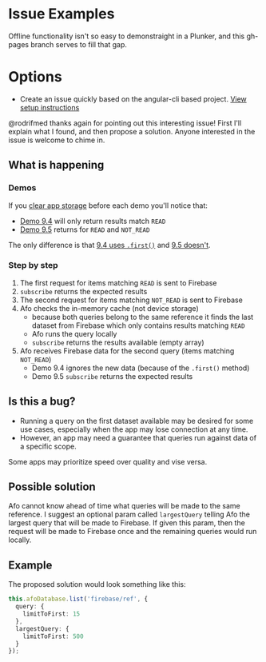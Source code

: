 # Issue Examples

Offline functionality isn't so easy to demonstraight in a Plunker, and this gh-pages branch serves to fill that gap.

# Options

- Create an issue quickly based on the angular-cli based project. [View setup instructions](https://github.com/adriancarriger/angularfire2-offline/blob/gh-pages/base/angular-cli/README.md#angularfire2-offline---base-angular-cli-project)



@rodrifmed thanks again for pointing out this interesting issue! First I'll explain what I found, and then propose a solution. Anyone interested in the issue is welcome to chime in.

## What is happening

### Demos

If you [clear app storage](https://developers.google.com/web/tools/chrome-devtools/manage-data/local-storage#clear-storage) before each demo you'll notice that:
 - [Demo 9.4](https://adriancarriger.github.io/angularfire2-offline/issues/9.4/dist/) will only return results match `READ`
- [Demo 9.5](https://adriancarriger.github.io/angularfire2-offline/issues/9.5/dist/) returns for `READ` and `NOT_READ`

The only difference is that [9.4 uses `.first()`](https://github.com/adriancarriger/angularfire2-offline/blob/gh-pages/issues/9.4/src/app/app.component.ts#L42) and [9.5 doesn't](https://github.com/adriancarriger/angularfire2-offline/blob/gh-pages/issues/9.5/src/app/app.component.ts#L42).

### Step by step

1. The first request for items matching `READ` is sent to Firebase
1. `subscribe` returns the expected results
1. The second request for items matching `NOT_READ` is sent to Firebase
1. Afo checks the in-memory cache (not device storage)
    - because both queries belong to the same reference it finds the last dataset from Firebase which only contains results matching `READ`
    - Afo runs the query locally
    - `subscribe` returns the results available (empty array)
1. Afo receives Firebase data for the second query (items matching `NOT_READ`)
    - Demo 9.4 ignores the new data (because of the `.first()` method)
    - Demo 9.5 `subscribe` returns the expected results

## Is this a bug?

- Running a query on the first dataset available may be desired for some use cases, especially when the app may lose connection at any time.
- However, an app may need a guarantee that queries run against data of a specific scope.

Some apps may prioritize speed over quality and vise versa.

## Possible solution

Afo cannot know ahead of time what queries will be made to the same reference. I suggest an optional param called `largestQuery` telling Afo the largest query that will be made to Firebase. If given this param, then the request will be made to Firebase once and the remaining queries would run locally.

## Example

The proposed solution would look something like this:

```ts
this.afoDatabase.list('firebase/ref', {
  query: {
    limitToFirst: 15
  },
  largestQuery: {
    limitToFirst: 500
  }
});
```


